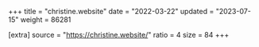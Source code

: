 +++
title = "christine.website"
date = "2022-03-22"
updated = "2023-07-15"
weight = 86281

[extra]
source = "https://christine.website/"
ratio = 4
size = 84
+++
